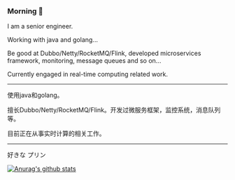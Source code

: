 ### Morning 👋

I am a senior engineer.

Working with java and golang...

Be good at Dubbo/Netty/RocketMQ/Flink, developed microservices framework, monitoring, message queues and so on...

Currently engaged in real-time computing related work.

--------------------

使用java和golang。

擅长Dubbo/Netty/RocketMQ/Flink。开发过微服务框架，监控系统，消息队列等。

目前正在从事实时计算的相关工作。

--------------------

好きな プリン

[![Anurag's github stats](https://github-readme-stats.vercel.app/api?username=carryxyh&count_private=true&show_icons=true&theme=tokyonight)](https://github.com/anuraghazra/github-readme-stats)
